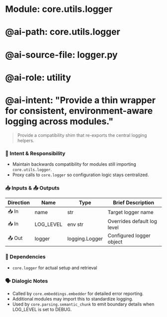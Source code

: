 # Module: core.utils.logger

# @ai-path: core.utils.logger
# @ai-source-file: logger.py
# @ai-role: utility
# @ai-intent: "Provide a thin wrapper for consistent, environment-aware logging across modules."

> Provide a compatibility shim that re-exports the central logging helpers.

### 🎯 Intent & Responsibility
- Maintain backwards compatibility for modules still importing `core.utils.logger`.
- Proxy calls to `core.logger` so configuration logic stays centralized.

### 📥 Inputs & 📤 Outputs
| Direction | Name        | Type            | Brief Description |
|-----------|-------------|-----------------|-------------------|
| 📥 In     | name        | str             | Target logger name |
| 📥 In     | LOG_LEVEL   | env str         | Overrides default log level |
| 📤 Out    | logger      | logging.Logger  | Configured logger object |

### 🔗 Dependencies
- `core.logger` for actual setup and retrieval

### 🗣 Dialogic Notes
- Called by `core.embeddings.embedder` for detailed error reporting.
- Additional modules may import this to standardize logging.
- Used by `core.parsing.semantic_chunk` to emit boundary details when
  LOG_LEVEL is set to DEBUG.
